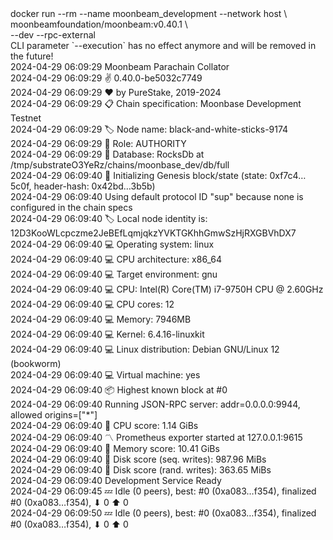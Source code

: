 <div id="termynal" data-termynal>
  <span data-ty="input"><span class="file-path"></span>docker run --rm --name moonbeam_development --network host \
    <br> moonbeamfoundation/moonbeam:v0.40.1 \
    <br> --dev --rpc-external
  </span>
  <br>
  <span data-ty>CLI parameter `--execution` has no effect anymore and will be removed in the future!
    <br> 2024-04-29 06:09:29 Moonbeam Parachain Collator
    <br> 2024-04-29 06:09:29 ✌️  0.40.0-be5032c7749
    <br> 2024-04-29 06:09:29 ❤️  by PureStake, 2019-2024
    <br> 2024-04-29 06:09:29 📋 Chain specification: Moonbase Development Testnet
    <br> 2024-04-29 06:09:29 🏷  Node name: black-and-white-sticks-9174
    <br> 2024-04-29 06:09:29 👤 Role: AUTHORITY
    <br> 2024-04-29 06:09:29 💾 Database: RocksDb at /tmp/substrateO3YeRz/chains/moonbase_dev/db/full
    <br> 2024-04-29 06:09:40 🔨 Initializing Genesis block/state (state: 0xf7c4…5c0f, header-hash: 0x42bd…3b5b)
    <br> 2024-04-29 06:09:40 Using default protocol ID "sup" because none is configured in the chain specs
    <br> 2024-04-29 06:09:40 🏷  Local node identity is: 12D3KooWLcpczme2JeBEfLqmjqkzYVKTGKhhGmwSzHjRXGBVhDX7
    <br> 2024-04-29 06:09:40 💻 Operating system: linux
    <br> 2024-04-29 06:09:40 💻 CPU architecture: x86_64
    <br> 2024-04-29 06:09:40 💻 Target environment: gnu
    <br> 2024-04-29 06:09:40 💻 CPU: Intel(R) Core(TM) i7-9750H CPU @ 2.60GHz
    <br> 2024-04-29 06:09:40 💻 CPU cores: 12
    <br> 2024-04-29 06:09:40 💻 Memory: 7946MB
    <br> 2024-04-29 06:09:40 💻 Kernel: 6.4.16-linuxkit
    <br> 2024-04-29 06:09:40 💻 Linux distribution: Debian GNU/Linux 12 (bookworm)
    <br> 2024-04-29 06:09:40 💻 Virtual machine: yes
    <br> 2024-04-29 06:09:40 📦 Highest known block at #0
    <br> 2024-04-29 06:09:40 Running JSON-RPC server: addr=0.0.0.0:9944, allowed origins=["*"]
    <br> 2024-04-29 06:09:40 🏁 CPU score: 1.14 GiBs
    <br> 2024-04-29 06:09:40 〽️ Prometheus exporter started at 127.0.0.1:9615
    <br> 2024-04-29 06:09:40 🏁 Memory score: 10.41 GiBs
    <br> 2024-04-29 06:09:40 🏁 Disk score (seq. writes): 987.96 MiBs
    <br> 2024-04-29 06:09:40 🏁 Disk score (rand. writes): 363.65 MiBs
    <br> 2024-04-29 06:09:40 Development Service Ready
    <br> 2024-04-29 06:09:45 💤 Idle (0 peers), best: #0 (0xa083…f354), finalized #0 (0xa083…f354), ⬇ 0 ⬆ 0
    <br> 2024-04-29 06:09:50 💤 Idle (0 peers), best: #0 (0xa083…f354), finalized #0 (0xa083…f354), ⬇ 0 ⬆ 0
  </span>
</div>
